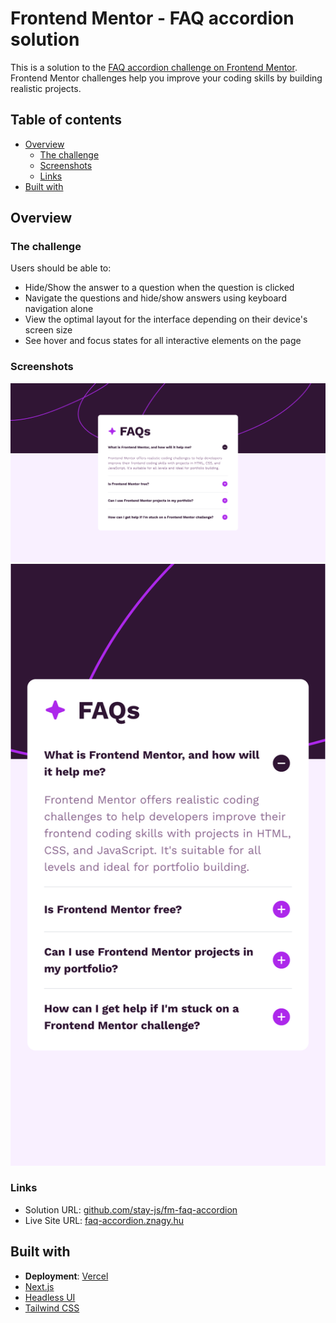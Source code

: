 # Frontend Mentor - FAQ accordion solution

This is a solution to the [FAQ accordion challenge on Frontend Mentor](https://www.frontendmentor.io/challenges/faq-accordion-wyfFdeBwBz). Frontend Mentor challenges help you improve your coding skills by building realistic projects.

## Table of contents

- [Overview](#overview)
  - [The challenge](#the-challenge)
  - [Screenshots](#screenshots)
  - [Links](#links)
- [Built with](#built-with)

## Overview

### The challenge

Users should be able to:

- Hide/Show the answer to a question when the question is clicked
- Navigate the questions and hide/show answers using keyboard navigation alone
- View the optimal layout for the interface depending on their device's screen size
- See hover and focus states for all interactive elements on the page

### Screenshots

![Desktop ](./screenshots/desktop.png)
![Mobile](./screenshots/mobile.png)

### Links

- Solution URL: [github.com/stay-js/fm-faq-accordion](https://github.com/stay-js/faq-accordion)
- Live Site URL: [faq-accordion.znagy.hu](https://faq-accordion.znagy.hu)

## Built with

- **Deployment**: [Vercel](https://vercel.com)
- [Next.js](https://nextjs.org)
- [Headless UI](https://headlessui.dev)
- [Tailwind CSS](https://tailwindcss.com)
